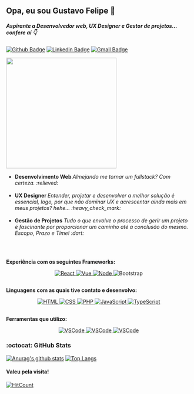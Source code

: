 ## Opa, eu sou  Gustavo Felipe 👋
  ##### Aspirante a Desenvolvedor web, UX Designer e Gestor de projetos... confere aí :point_down:
  [![Github Badge](https://img.shields.io/badge/-Github-000?style=flat-square&logo=Github&logoColor=white&link=https://github.com/gustavofbc)](https://github.com/gustavofbc) 
  [![Linkedin Badge](https://img.shields.io/badge/-LinkedIn-blue?style=flat-square&logo=Linkedin&logoColor=white&link=https://www.linkedin.com/in/gustavo-felipe-batista-carneiro-9342171a8/)](https://www.linkedin.com/in/gustavo-felipe-batista-carneiro-9342171a8/) 
  [![Gmail Badge](https://img.shields.io/badge/-Gmail-c14438?style=flat-square&logo=Gmail&logoColor=white&link=mailto:gustavo.felipebc@gmail.com)](mailto:gustavo.felipebc@gmail.com)
  
  <img  width="300" src="https://miro.medium.com/max/680/1*VON9gHTrzeHZbHfXsqfzEA.gif" />
  <ul>
    <li> 
      <b>Desenvolvimento Web </b> <i> Almejando me tornar um fullstack? Com certeza. :relieved:</i>
  </li>
  
<br />
    <li> <b>UX Designer </b> <i>Entender, projetar e desenvolver a melhor solução é essencial, logo, por que não dominar UX e acrescentar ainda mais em meus projetos?      hehe... :heavy_check_mark: </i> 
    </li>
<br />
    <li>
      <b>Gestão de Projetos</b> <i>Tudo o que envolve o processo de gerir um projeto é fascinante por proporcionar um caminho até a conclusão do mesmo. Escopo, Prazo e Time! :dart:</i>
    </li>
  </ul>
<br />

##
<b>Experiência com os seguintes Frameworks:</b>
<p align="center">
  <a href="https://github.com/gustavofbc">
    <img 
       src ="https://github.com/gustavofbc/ColoredBadges/blob/master/svg/dev/frameworks/react_logo.svg"        alt ="React" style ="vertical-align: top; margem: 6px 4px">
  </a>
  <a href="https://github.com/gustavofbc">
    <img 
       src ="https://github.com/gustavofbc/ColoredBadges/blob/master/svg/dev/frameworks/vuejs.svg"          alt ="Vue" style ="vertical-align: top; margem: 6px 4px">
  </a>
    <a href="https://github.com/gustavofbc">
    <img 
       src ="https://github.com/gustavofbc/ColoredBadges/blob/master/svg/dev/frameworks/nodejs_larger.svg"          alt ="Node" style ="vertical-align: top; margem: 6px 4px">
  </a
  <a href="https://github.com/gustavofbc">
    <img 
       src ="https://github.com/gustavofbc/ColoredBadges/blob/master/svg/dev/frameworks/bootstrap.svg"          alt ="Bootstrap" style ="vertical-align: top; margem: 6px 4px">
  </a
</p>

##
<b>Linguagens com as quais tive contato e desenvolvo:</b>
<p align="center">
  <a href="https://github.com/gustavofbc">
    <img 
       src ="https://github.com/gustavofbc/ColoredBadges/blob/master/svg/dev/languages/html.svg"        alt ="HTML" style ="vertical-align: top; margem: 6px 4px">
  </a>
  <a href="https://github.com/gustavofbc">
    <img 
       src ="https://github.com/gustavofbc/ColoredBadges/blob/master/svg/dev/languages/css3.svg"        alt ="CSS" style ="vertical-align: top; margem: 6px 4px">
  </a>
  <a href="https://github.com/gustavofbc">
    <img 
       src ="https://github.com/gustavofbc/ColoredBadges/blob/master/svg/dev/languages/php.svg"        alt ="PHP" style ="vertical-align: top; margem: 6px 4px">
  </a>
  <a href="https://github.com/gustavofbc">
    <img 
       src ="https://github.com/gustavofbc/ColoredBadges/blob/master/svg/dev/languages/js.svg"        alt ="JavaScript" style ="vertical-align: top; margem: 6px 4px">
  </a>
  <a href="https://github.com/gustavofbc">
    <img 
       src ="https://github.com/gustavofbc/ColoredBadges/blob/master/svg/dev/languages/typescript.svg"        alt ="TypeScript" style ="vertical-align: top; margem: 6px 4px">
  </a>
</p>

##
<b>Ferramentas que utilizo:</b>
<p align="center">
  <a href="https://github.com/gustavofbc">
    <img 
       src ="https://github.com/gustavofbc/ColoredBadges/blob/master/svg/dev/tools/visualstudio_code.svg"        alt ="VSCode" style ="vertical-align: top; margem: 6px 4px">
  </a>
    <a href="https://github.com/gustavofbc">
    <img 
       src ="https://github.com/gustavofbc/ColoredBadges/blob/master/svg/dev/tools/jetbrains_phpstorm.svg"        alt ="VSCode" style ="vertical-align: top; margem: 6px 4px">
  </a>
      <a href="https://github.com/gustavofbc">
    <img 
       src ="https://github.com/gustavofbc/ColoredBadges/blob/master/svg/dev/tools/git.svg"        alt ="VSCode" style ="vertical-align: top; margem: 6px 4px">
  </a>
</p>

### :octocat: GitHub Stats 
[![Anurag's github stats](https://github-readme-stats.vercel.app/api?username=gustavofbc)](https://github.com/anuraghazra/github-readme-stats)  [![Top Langs](https://github-readme-stats.vercel.app/api/top-langs/?username=gustavofbc&layout=compact)](https://github.com/anuraghazra/github-readme-stats)

#### Valeu pela visita!
[![HitCount](http://hits.dwyl.com/gustavofbc/https://githubcom/gustavofbc/gustavofbc.svg)](http://hits.dwyl.com/gustavofbc/https://githubcom/gustavofbc/gustavofbc)
